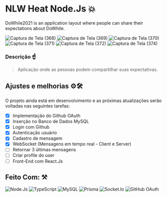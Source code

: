 # NLW Heat Node.Js 💥
 DoWhile2021 is an application layout where people can share their expectations about DoWhile.
 

![Captura de Tela (368)](https://user-images.githubusercontent.com/77081114/165828932-4cbc70b1-590c-46e8-bb84-2f4cd138e185.png)
![Captura de Tela (369)](https://user-images.githubusercontent.com/77081114/165828935-2712830c-df17-482a-a653-6566e261f00a.png)
![Captura de Tela (370)](https://user-images.githubusercontent.com/77081114/165828936-d933f8cc-8483-430f-b347-01eb290d983a.png)
![Captura de Tela (371)](https://user-images.githubusercontent.com/77081114/165828938-647f2996-f319-4047-8479-1814c29095c8.png)
![Captura de Tela (372)](https://user-images.githubusercontent.com/77081114/165828939-59f8e335-e973-4231-9e58-4f0f94bb2b84.png)
![Captura de Tela (374)](https://user-images.githubusercontent.com/77081114/165828943-4ea8d3e9-b630-47ec-8d14-a1d8d2b4d033.png)



### Descrição ☝
> Aplicação onde as pessoas podem compartilhar suas expectativas.

## Ajustes e melhorias ⚙🛠

O projeto ainda está em desenvolvimento e as próximas atualizações serão voltadas nas seguintes tarefas:

- [x]  Implementação do Github OAuth
- [x]  Inserção no Banco de Dados MySQL
- [x]  Login com Github
- [x]  Autenticação usuário 
- [x]  Cadastro de mensagem
- [x]  WebSocket (Mensagens em tempo real - Client e Server)
- [ ]  Retornar 3 últimas mensagens
- [ ]  Criar profile do user
- [ ]  Front-End com React.Js

## Feito Com: ⚒
![Node.Js](https://img.shields.io/badge/Node.js-52b788?style=for-the-badge&logo=node.js&logoColor=white)
![TypeScript](https://img.shields.io/badge/TypeScript-00b4d8?style=for-the-badge&logo=typescript&logoColor=white)
![MySQL](https://img.shields.io/badge/MySQL-00000F?style=for-the-badge&logo=mysql&logoColor=white)
![Prisma](https://img.shields.io/badge/Prisma-0a9396?style=for-the-badge&logo=prisma&logoColor=white)
![Socket.Io](https://img.shields.io/badge/Socket.io-232F3E?style=for-the-badge&logo=socket.io&logoColor=white)
![GitHub OAuth](https://img.shields.io/badge/OAuth-2C2D72?style=for-the-badge&logo=GitHub&logoColor=white)

